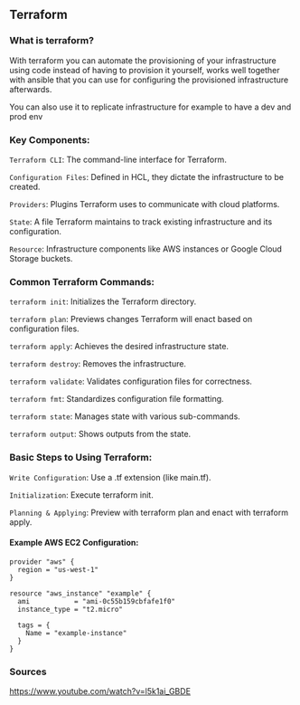 ## Terraform


### What is terraform?

With terraform you can automate the provisioning of your infrastructure using code instead of having to provision it yourself, works well together with ansible that you can use for configuring the provisioned infrastructure afterwards.

You can also use it to replicate infrastructure for example to have a dev and prod env

### Key Components:
`Terraform CLI`: The command-line interface for Terraform.

`Configuration Files`: Defined in HCL, they dictate the infrastructure to be created.

`Providers`: Plugins Terraform uses to communicate with cloud platforms.

`State`: A file Terraform maintains to track existing infrastructure and its configuration.

`Resource`: Infrastructure components like AWS instances or Google Cloud Storage buckets.


### Common Terraform Commands:
`terraform init`: Initializes the Terraform directory.

`terraform plan`: Previews changes Terraform will enact based on configuration files.

`terraform apply`: Achieves the desired infrastructure state.

`terraform destroy`: Removes the infrastructure.

`terraform validate`: Validates configuration files for correctness.

`terraform fmt`: Standardizes configuration file formatting.

`terraform state`: Manages state with various sub-commands.

`terraform output`: Shows outputs from the state.

### Basic Steps to Using Terraform:
`Write Configuration`: Use a .tf extension (like main.tf).

`Initialization`: Execute terraform init.

`Planning & Applying`: Preview with terraform plan and enact with terraform apply.

#### Example AWS EC2 Configuration:

```hcl
provider "aws" {
  region = "us-west-1"
}

resource "aws_instance" "example" {
  ami           = "ami-0c55b159cbfafe1f0"
  instance_type = "t2.micro"

  tags = {
    Name = "example-instance"
  }
}
```



### Sources

https://www.youtube.com/watch?v=l5k1ai_GBDE


